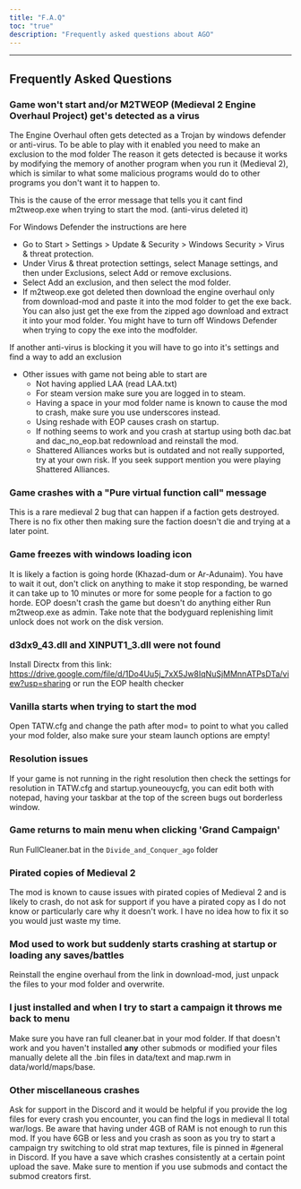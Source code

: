 ```yaml
---
title: "F.A.Q"
toc: "true"
description: "Frequently asked questions about AGO"
---
```


--------------------------------

## Frequently Asked Questions

### Game won't start and/or M2TWEOP (Medieval 2 Engine Overhaul Project) get's detected as a virus
The Engine Overhaul often gets detected as a Trojan by windows defender or anti-virus. To be able to play with it enabled you need to make an exclusion to the mod folder
The reason it gets detected is because it works by modifying the memory of another program when you run it (Medieval 2), which is similar to what some malicious programs would do to other programs you don't want it to happen to.

This is the cause of the error message that tells you it cant find m2tweop.exe when trying to start the mod. (anti-virus deleted it)

For Windows Defender the instructions are here

- Go to Start > Settings > Update & Security > Windows Security > Virus & threat protection.
- Under Virus & threat protection settings, select Manage settings, and then under Exclusions, select Add or remove exclusions.
- Select Add an exclusion, and then select the mod folder.
- If m2tweop.exe got deleted then download the engine overhaul only from download-mod  and paste it into the mod folder to get the exe back. You can also just get the exe from the zipped ago download and extract it into your mod folder. You might have to turn off Windows Defender when trying to copy the exe into the modfolder.

If another anti-virus is blocking it you will have to go into it's settings and find a way to add an exclusion

* Other issues with game not being able to start are
  - Not having applied LAA (read LAA.txt)
  - For steam version make sure you are logged in to steam.
  - Having a space in your mod folder name is known to cause the mod to crash, make sure you use underscores instead.
  - Using reshade with EOP causes crash on startup.
  - If nothing seems to work and you crash at startup using both dac.bat and dac_no_eop.bat redownload and reinstall the mod.
  - Shattered Alliances works but is outdated and not really supported, try at your own risk. If you seek support mention you were playing Shattered Alliances.

### Game crashes with a "Pure virtual function call" message
This is a rare medieval 2 bug that can happen if a faction gets destroyed. There is no fix other then making sure the faction doesn't die and trying at a later point.

### Game freezes with windows loading icon
It is likely a faction is going horde (Khazad-dum or Ar-Adunaim). You have to wait it out, don't click on anything to make it stop responding, be warned it can take up to 10 minutes or more for some people for a faction to go horde.
EOP doesn't crash the game but doesn't do anything either
Run m2tweop.exe as admin. Take note that the bodyguard replenishing limit unlock does not work on the disk version.

### **d3dx9_43.dll** and **XINPUT1_3.dll** were not found
Install Directx from this link: https://drive.google.com/file/d/1Do4Uu5j_7xX5Jw8IqNuSjMMnnATPsDTa/view?usp=sharing or run the EOP health checker

### Vanilla starts when trying to start the mod
Open TATW.cfg and change the path after mod= to point to what you called your mod folder, also make sure your steam launch options are empty!

### Resolution issues
If your game is not running in the right resolution then check the settings for resolution in TATW.cfg and startup.youneouycfg, you can edit both with notepad, having your taskbar at the top of the screen bugs out borderless window.

### Game returns to main menu when clicking 'Grand Campaign'
Run FullCleaner.bat in the `Divide_and_Conquer_ago` folder

###  Pirated copies of Medieval 2
The mod is known to cause issues with pirated copies of Medieval 2 and is likely to crash, do not ask for support if you have a pirated copy as I do not know or particularly care why it doesn't work.
I have no idea how to fix it so you would just waste my time.

### Mod used to work but suddenly starts crashing at startup or loading any saves/battles
Reinstall the engine overhaul from the link in download-mod, just unpack the files to your mod folder and overwrite.

### I just installed and when I try to start a campaign it throws me back to menu
Make sure you have ran full cleaner.bat in your mod folder. If that doesn't work and you haven't installed **any** other submods or modified your files manually delete all the .bin files in data/text and map.rwm in data/world/maps/base.

### Other miscellaneous crashes
Ask for support in the Discord and it would be helpful if you provide the log files for every crash you encounter, you can find the logs in medieval II total war/logs. Be aware that having under 4GB of RAM is not enough to run this mod. If you have 6GB or less and you crash as soon as you try to start a campaign try switching to old strat map textures, file is pinned in #general in Discord. If you have a save which crashes consistently at a certain point upload the save. Make sure to mention if you use submods and contact the submod creators first.

